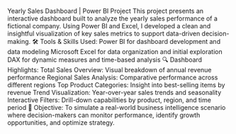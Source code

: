 Yearly Sales Dashboard | Power BI Project
This project presents an interactive dashboard built to analyze the yearly sales performance of a fictional company. Using Power BI and Excel, I developed a clean and insightful visualization of key sales metrics to support data-driven decision-making.
🛠 Tools & Skills Used:
Power BI for dashboard development and data modeling
Microsoft Excel for data organization and initial exploration
DAX for dynamic measures and time-based analysis
🔍 Dashboard Highlights:
Total Sales Overview: Visual breakdown of annual revenue performance
Regional Sales Analysis: Comparative performance across different regions
Top Product Categories: Insight into best-selling items by revenue
Trend Visualization: Year-over-year sales trends and seasonality
Interactive Filters: Drill-down capabilities by product, region, and time period
🎯 Objective:
To simulate a real-world business intelligence scenario where decision-makers can monitor performance, identify growth opportunities, and optimize strategy.

